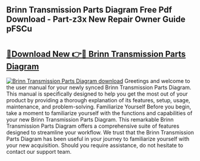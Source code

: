 ## Brinn Transmission Parts Diagram Free Pdf Download - Part-z3x New Repair Owner Guide pFSCu

# <h2><a href="http://dfpnmgo.blite.top/?on=Brinn+Transmission+Parts+Diagram">🔗Download New 👉🔴 Brinn Transmission Parts Diagram</a></h2>

[![Brinn Transmission Parts Diagram download](https://i.imgur.com/lujVjoI.png)](http://dfpnmgo.blite.top/?on=Brinn+Transmission+Parts+Diagram)
Greetings and welcome to the user manual for your newly synced Brinn Transmission Parts Diagram. This manual is specifically designed to help you get the most out of your product by providing a thorough explanation of its features, setup, usage, maintenance, and problem-solving. Familiarize Yourself Before you begin, take a moment to familiarize yourself with the functions and capabilities of your new Brinn Transmission Parts Diagram. This remarkable Brinn Transmission Parts Diagram offers a comprehensive suite of features designed to streamline your workflow. We trust that the Brinn Transmission Parts Diagram has been useful in your journey to familiarize yourself with your new acquisition. Should you require assistance, do not hesitate to contact our support team.
